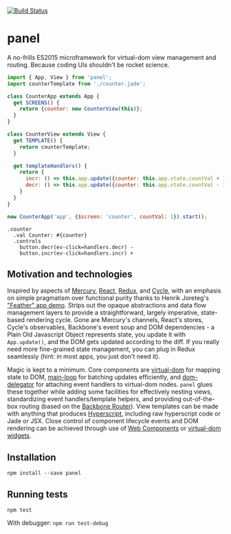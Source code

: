 [![Build Status](https://travis-ci.org/mixpanel/panel.svg?branch=master)](https://travis-ci.org/mixpanel/panel)
# panel

A no-frills ES2015 microframework for virtual-dom view management and routing. Because coding UIs shouldn't be rocket science.

```javascript
import { App, View } from 'panel';
import counterTemplate from './counter.jade';

class CounterApp extends App {
  get SCREENS() {
    return {counter: new CounterView(this)};
  }
}

class CounterView extends View {
  get TEMPLATE() {
    return counterTemplate;
  }

  get templateHandlers() {
    return {
      incr: () => this.app.update({counter: this.app.state.countVal + 1}),
      decr: () => this.app.update({counter: this.app.state.countVal - 1}),
    }
  }
}

new CounterApp('app', {$screen: 'counter', countVal: 1}).start();
```
```jade
.counter
  .val Counter: #{counter}
  .controls
    button.decr(ev-click=handlers.decr) -
    button.incr(ev-click=handlers.incr) +
```

## Motivation and technologies

Inspired by aspects of [Mercury](https://github.com/Raynos/mercury), [React](https://facebook.github.io/react/), [Redux](http://redux.js.org/), and [Cycle](http://cycle.js.org/), with an emphasis on simple pragmatism over functional purity thanks to Henrik Joreteg's ["Feather" app demo](https://github.com/HenrikJoreteg/feather-app). Strips out the opaque abstractions and data flow management layers to provide a straightforward, largely imperative, state-based rendering cycle. Gone are Mercury's channels, React's stores, Cycle's observables, Backbone's event soup and DOM dependencies - a Plain Old Javascript Object represents state, you update it with `App.update()`, and the DOM gets updated according to the diff. If you really need more fine-grained state management, you can plug in Redux seamlessly (hint: in most apps, you just don't need it).

Magic is kept to a minimum. Core components are [virtual-dom](https://github.com/Matt-Esch/virtual-dom) for mapping state to DOM, [main-loop](https://github.com/Raynos/main-loop) for batching updates efficiently, and [dom-delegator](https://github.com/Raynos/dom-delegator) for attaching event handlers to virtual-dom nodes. `panel` glues these together while adding some facilities for effectively nesting views, standardizing event handlers/template helpers, and providing out-of-the-box routing (based on the [Backbone Router](http://backbonejs.org/#Router)). View templates can be made with anything that produces [Hyperscript](https://github.com/Matt-Esch/virtual-dom/tree/master/virtual-hyperscript), including raw hyperscript code or Jade or JSX. Close control of component lifecycle events and DOM rendering can be achieved through use of [Web Components](http://webcomponents.org/) or [virtual-dom widgets](https://github.com/Matt-Esch/virtual-dom/blob/master/docs/widget.md).

## Installation

`npm install --save panel`

## Running tests

`npm test`

With debugger: `npm run test-debug`
